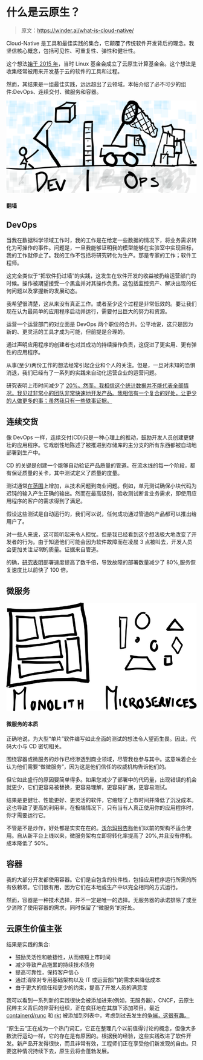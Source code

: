# 什么是云原生？

> 原文：<https://winder.ai/what-is-cloud-native/>

Cloud-Native 是工具和最佳实践的集合，它颠覆了传统软件开发背后的理念。我坚信核心概念，包括可见性、可重复性、弹性和健壮性。

这个想法[始于 2015 年](https://www.cncf.io/announcement/2015/06/21/new-cloud-native-computing-foundation-to-drive-alignment-among-container-technologies/)，当时 Linux 基金会成立了云原生计算基金会。这个想法是收集经常被用来开发基于云的软件的工具和过程。

然而，其结果是一组最佳实践，远远超出了云领域。本帖介绍了必不可少的组件:DevOps、连续交付、微服务和容器。

![Why we should use DevOps](img/3dc74a75e6f79a3c8d9a6446c891fc25.png)

#### 翻墙

## DevOps

当我在数据科学领域工作时，我的工作是在给定一些数据的情况下，将业务需求转化为可操作的事件。问题是，一旦我能够证明我的模型能够在实验室中实现目标，我的工作就停止了。我的工作不包括将研究转化为生产。那是专家的工作；软件工程师。

这完全类似于“把软件扔过墙”的实践，这发生在软件开发的收益被扔给运营部门的时候。操作被期望接受一个黑盒并对其操作负责。这包括监控资产、解决出现的任何问题以及掌握新的发展动态。

我希望很清楚，这从来没有真正工作。或者至少这个过程是非常低效的。要让我们现在认为最简单的应用程序启动并运行，需要付出巨大的努力和资源。

运营一个运营部门的对立面是 DevOps 两个职位的合并。公平地说，这只是因为新的、更灵活的工具才成为可能，但前提是合理的。

通过声明应用程序的创建者也对其成功的持续操作负责，这促进了更实用、更有弹性的应用程序。

从事(至少)两份工作的想法经常引起企业和个人的关注。但是，一旦对未知的恐惧消退，我们已经有了一系列的实践来自动化运营企业的运营问题。

研究表明上市时间减少了 [20%。然而，我相信这个统计数据并不能代表全部情况。我见过非常小的团队非常快速地开发产品。我相信有一个复合的好处，让更少的人做更多的事；虽然我只有一些轶事证据。](http://investor.ca.com/releasedetail.cfm?releaseid=790337)

## 连续交货

像 DevOps 一样，连续交付(CD)只是一种心理上的推动，鼓励开发人员创建更健壮的应用程序。它戏剧性地陈述了被推进到存储库的主分支的所有东西都被自动地部署到生产中。

CD 的关键是创建一个能够自动验证产品质量的管道。在流水线的每一个阶段，都有保证质量的关卡，其中测试定义了质量的度量。

测试通常[在范围](https://winder.ai/how-to-test-in-a-microservices-architecture/)上增加，从技术问题到商业问题。例如，单元测试确保小块代码为迟钝的输入产生正确的输出。然而在最高级别，验收测试断言业务需求，即使用应用程序的客户的需求得到了满足。

假设这些测试是自动运行的，我们可以说，任何成功通过管道的产品都可以推出给用户了。

对一些人来说，这可能听起来令人担忧。但是我已经看到这个想法极大地改变了开发者的行为。由于知道他们可能会因为软件故障而在凌晨 3 点被叫去，开发人员会更加关注*证明*的质量。证据来自管道。

的确，[研究表明](https://puppet.com/resources/whitepaper/state-of-devops-report)部署速度提高了数千倍，导致故障的部署数量减少了 80%,服务恢复速度比以前快了 100 倍。

## 微服务

![What are microservices](img/19db7c3c005e20f14f248427899badda.png)

#### 微服务的本质

正确地说，为大型“单片”软件编写如此全面的测试的想法令人望而生畏。因此，代码大小与 CD 密切相关。

围绕容器或微服务的炒作已经渗透到商业领域，尽管我也参与其中。这意味着企业认为他们需要“做微服务”，因为这是他们信任的权威机构告诉他们的。

但它如此盛行的原因要简单得多。如果您减少了部署中的代码量，出现错误的机会就更少，它们更容易被替换，更容易理解，更容易扩展，更容易测试。

结果是更健壮、性能更好、更灵活的软件，它缩短了上市时间并降低了沉没成本。这也导致了更高的利用率，在极端情况下，只有当有人真正使用你的应用程序时，你才需要运行它。

不管是不是炒作，好处都是实实在在的。[沃尔玛报告称](https://blog.risingstack.com/how-enterprises-benefit-from-microservices-architectures/)他们以前的架构不适合使用。自从新平台上线以来，微服务架构立即将转化率提高了 20%,并且没有停机。成本降低了 50%。

## 容器

我的大部分开发都使用容器。它们是自包含的软件栈，包括应用程序运行所需的所有依赖项。它们很有用，因为它们在本地或生产中以完全相同的方式运行。

然而，容器是一种技术选择，并不一定是唯一的选择。无服务器的承诺排除了或至少消除了使用容器的需求，同时保留了“微服务”的好处。

## 云原生价值主张

结果是实践的集合:

*   鼓励灵活性和敏捷性，从而缩短上市时间
*   减少导致产品拖累的持续技术债务
*   提高可靠性，保持客户信心
*   通过消除对专用基础架构以及 IT 或运营部门的需求来降低成本
*   由于更大的信任和更少的约束，提高了开发人员的满意度

我可以看到一系列新的实践很快会被添加进来(例如，无服务器)，CNCF，云原生民粹主义背后的非营利组织，正在疯狂地在其旗下添加项目。最近 [containerd/runc](https://containerd.io/) 和 [rkt](https://coreos.com/rkt) 被添加到列表中，考虑到过去发生的[争端，这很有趣。](https://twitter.com/kelseyhightower/status/759403125132304389)

“原生云”正在成为一个热门词汇，它正在整理几个以前值得讨论的概念，但像大多数流行运动一样，它的存在是有原因的。根据我的经验，这些实践改进了软件开发。新产品开发得很快，而且非常有效，工程师们正在享受他们新发现的自由。只要这种情况持续下去，原生云将会蓬勃发展。